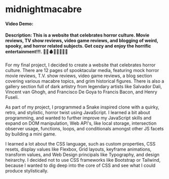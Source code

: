 # midnightmacabre

#### Video Demo:

#### Description: This is a website that celebrates horror culture. Movie reviews, TV show reviews, video game reviews, and blogging of weird, spooky, and horror related subjects. Get cozy and enjoy the horrific entertainment!!!. 🔪👻🩸😈💀👹👺🧌

For my final project, I decided to create a website that celebrates horror culture. There are 12 pages of spooktacular media, featuring mock horror movie reviews, T.V. show reviews, video game reviews, a blog section covering various macabre topics, and grim historical figures. There is also a gallery section full of dark artistry from legendary artists like Salvador Dali, Vincent van Ghogh, and Francisco De Goya to Francis Bacon, and Henry Fuseli.

As part of my project, I programmed a Snake inspired clone with a quirky, retro, and stylistic, horror twist using JavaScript. I learned a bit about programming, and wanted to further improve my JavaScript skills and expand on DOM manipulation, Web API's, like local storage, intersection observer usage, functions, loops, and conditionals amongst other JS facets by building a mini game.

I learned a lot about the CSS language, such as custom properties, CSS resets, display values like Flexbox, Grid layouts, keyframe animations, transform values, and Web Design principals like Typography, and design heirarchy. I decided not to use CSS frameworks like Bootstrap or Tailwind, because I wanted to dig deep into the core of CSS and see what I could produce stylistically.
